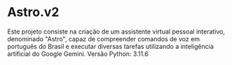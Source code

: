 # Astro.v2
Este projeto consiste na criação de um assistente virtual pessoal interativo, denominado "Astro", capaz de compreender comandos de voz em português do Brasil e executar diversas tarefas utilizando a inteligência artificial do Google Gemini.
Versão Python: 3.11.6
